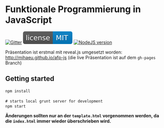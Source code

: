 # Funktionale Programmierung in JavaScript
[![Gitter](https://img.shields.io/gitter/room/mihaeu/afp-js.svg)]()
[![Travis branch](img/afp-js.svg)]()
[![NodeJS version](https://img.shields.io/badge/node-5.9.1-brightgreen.svg)]()

Präsentation ist erstmal mit reveal.js umgesetzt worden: http://mihaeu.github.io/afp-js
(die live Präsentation ist auf dem `gh-pages` Branch)

## Getting started

```
npm install

# starts local grunt server for development
npm start
```

**Änderungen sollten nur an der `template.html` vorgenommen werden, da die `index.html` immer wieder überschrieben wird.**
